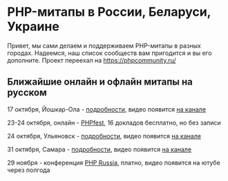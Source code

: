 # PHP-митапы в России, Беларуси, Украине 
Привет, мы сами делаем и поддерживаем PHP-митапы в разных городах. Надеемся, наш список сообществ вам пригодится и вы его дополните. Проект переехал на https://phpcommunity.ru/

## Ближайшие онлайн и офлайн митапы на русском

17 октября, Йошкар-Ола - [подробности](https://php-yola.timepad.ru/event/1443043/), видео появится [на канале](https://www.youtube.com/channel/UCy2_ZbIr2wEltHL1-wrfRjg) 

23-24 октября, онлайн - [PHPfest](https://2020.phpfest.ru/), 16 докладов бесплатно, но без записи

24 октября, Ульяновск - [подробности](https://phpcommunity.ru/meetup-ulyanovsk), видео появится [на канале](https://www.youtube.com/channel/UCQ5X_o8s14fbozhtxO5BgIA) 

31 октября, Самара - [подробности](https://phpcommunity.ru/meetup-samara), видео появится [на канале](https://www.youtube.com/channel/UCQ5X_o8s14fbozhtxO5BgIA) 

29 ноября - конференция [PHP Russia](https://phprussia.ru/moscow/2020), платно, видео появится на ютубе через полгода

<!-- START doctoc generated TOC please keep comment here to allow auto update -->
<!-- DON'T EDIT THIS SECTION, INSTEAD RE-RUN doctoc TO UPDATE -->
